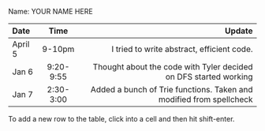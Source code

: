 Name: YOUR NAME HERE

| Date    |   Time    |                                                              Update |
|:--------|:---------:|--------------------------------------------------------------------:|
| April 5 |  9-10pm   |                          I tried to write abstract, efficient code. |
| Jan 6   | 9:20-9:55 |    Thought about the code with Tyler decided on DFS started working |
| Jan 7   | 2:30-3:00 | Added a bunch of Trie functions. Taken and modified from spellcheck |


To add a new row to the table, click into a cell and then hit shift-enter.